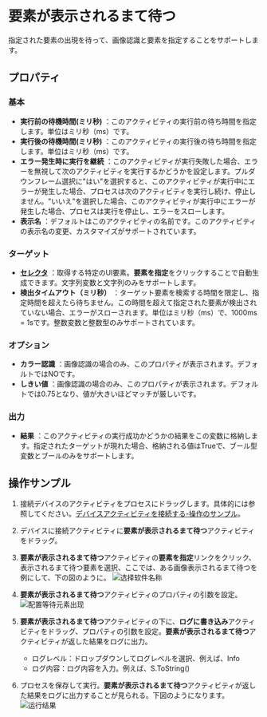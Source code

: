 # 要素が表示されるまて待つ
指定された要素の出現を待って、画像認識と要素を指定することをサポートします。

## プロパティ

### 基本

- **実行前の待機時間(ミリ秒)** ：このアクティビティの実行前の待ち時間を指定します。単位はミリ秒（ms）です。
- **実行後の待機時間(ミリ秒)** ：このアクティビティの実行後の待ち時間を指定します。単位はミリ秒（ms）です。
- **エラー発生時に実行を継続** ：このアクティビティが実行失敗した場合、エラーを無視して次のアクティビティを実行するかどうかを設定します。プルダウンフレーム選択に"はい"を選択すると、このアクティビティが実行中にエラーが発生した場合、プロセスは次のアクティビティを実行し続け、停止しません。"いいえ"を選択した場合、このアクティビティが実行中にエラーが発生した場合、プロセスは実行を停止し、エラーをスローします。
- **表示名** ：デフォルトはこのアクティビティの名前です。このアクティビティの表示名の変更、カスタマイズがサポートされています。

### ターゲット

- **[セレクタ](../Appendix/Selector.md?_v=v2020.4)** ：取得する特定のUI要素。**要素を指定**をクリックすることで自動生成できます。文字列変数と文字列のみをサポートします。
- **検出タイムアウト（ミリ秒）** ：ターゲット要素を検索する時間を限定し、指定時間を超えたら待ちません。この時間を超えて指定された要素が検出されていない場合、エラーがスローされます。単位はミリ秒（ms）で、1000ms = 1sです。整数変数と整数型のみサポートされています。

### オプション

- **カラー認識** ：画像認識の場合のみ、このプロパティが表示されます。デフォルトではNOです。
- **しきい値** ：画像認識の場合のみ、このプロパティが表示されます。デフォルトでは0.75となり、値が大きいほどマッチが厳しいです。

### 出力

- **結果** ：このアクティビティの実行成功かどうかの結果をこの変数に格納します。指定されたターゲットが現れた場合、格納される値はTrueで、ブール型変数とブールのみをサポートします。

## 操作サンプル

1. 接続デバイスのアクティビティをプロセスにドラッグします。具体的には参照してください。[デバイスアクティビティを接続する-操作のサンプル](/articles-v2020.4/Activities/PhoneAutomation/MobileConnect.md)。
2. デバイスに接続アクティビティに**要素が表示されるまて待つ**アクティビティをドラッグ。
3. **要素が表示されるまて待つ**アクティビティの**要素を指定**リンクをクリック、表示されるまて待つ要素を選択、ここでは、ある画像表示されるまて待つを例にして、下の図のように。
   ![选择软件名称](https://docimages.blob.core.chinacloudapi.cn/images/Activities/stepshow20201224.png)
4. **要素が表示されるまて待つ**アクティビティのプロパティの引数を設定。
   ![配置等待元素出现](https://docimages.blob.core.chinacloudapi.cn/images/Activities/settingwaitelementappear20201224.png)

5. **要素が表示されるまて待つ**アクティビティの下に、**ログに書き込み**アクティビティをドラッグ、プロパティの引数を設定。**要素が表示されるまて待つ**アクティビティが返した結果をログに出力。
    - ログレベル：ドロップダウンしてログレベルを選択、例えば、Info
    - ログ内容：ログ内容を入力。例えば、S.ToString()
6. プロセスを保存して実行。**要素が表示されるまて待つ**アクティビティが返した結果をログに出力することが見られる。下図のようになります。
   ![运行结果](https://docimages.blob.core.chinacloudapi.cn/images/Activities/showwaitelementappear20201224.png)